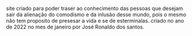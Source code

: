 site criado para poder traser ao conhecimento das pessoas que desejam sair da alienação do comodismo e da inlusão desse mundo, pois o mesmo não tem proposito de presesar a vida e se de esterminalas.
criado no ano de 2022 no mes de janeiro por José Ronaldo dos santos.
